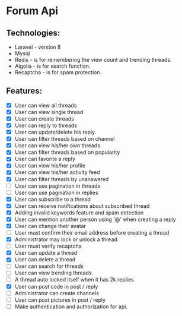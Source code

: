 # Forum Api

## Technologies:

- Laravel - version 8
- Mysql
- Redis - is for remembering the view count and trending threads.
- Algolia - is for search function.
- Recaptcha - is for spam protection.

## Features:
- [x] User can view all threads
- [x] User can view single thread
- [x] User can create threads
- [x] User can reply to threads
- [x] User can update/delete his reply.
- [x] User can filter threads based on channel
- [x] User can view his/her own threads
- [x] User can filter threads based on popularity
- [x] User can favorite a reply
- [x] User can view his/her profile
- [x] User can view his/her activity feed
- [x] User can filter threads by unanswered
- [ ] User can use pagination in threads
- [ ] User can use pagination in replies
- [x] User can subscribe to a thread
- [x] User can receive notifications about subscribed thread
- [x] Adding invalid keywords feature and spam detection
- [x] User can mention another person using '@' when creating a reply
- [x] User can change their avatar
- [ ] User must confirm their email address before creating a thread
- [x] Administrator may lock or unlock a thread
- [ ] User must verify recaptcha
- [x] User can update a thread
- [x] User can delete a thread
- [ ] User can search for threads
- [ ] User can view trending threads
- [ ] A thread auto locked itself when it has 2k replies
- [x] User can post code in post / reply
- [ ] Administrator can create channels
- [ ] User can post pictures in post / reply
- [ ] Make authentication and authorization for api.
